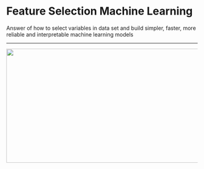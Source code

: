 # Feature Selection Machine Learning
Answer of how to select variables in data set and build simpler, faster, more reliable and interpretable machine learning models

<hr>

<p align="center">
  <kbd><img src="#" height='300' width='600'/> </kbd>
